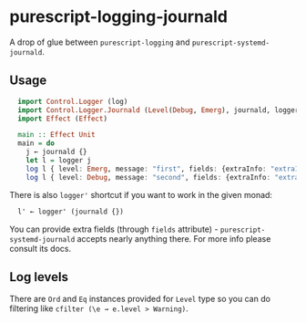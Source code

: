 # purescript-logging-journald

A drop of glue between `purescript-logging` and `purescript-systemd-journald`.

## Usage

  ```purescript
    import Control.Logger (log)
    import Control.Logger.Journald (Level(Debug, Emerg), journald, logger)
    import Effect (Effect)

    main :: Effect Unit
    main = do
      j ← journald {}
      let l = logger j
      log l { level: Emerg, message: "first", fields: {extraInfo: "extra1"} }
      log l { level: Debug, message: "second", fields: {extraInfo: "extra2"} }
  ```

There is also `logger'` shortcut if you want to work in the given monad:

  ```purescript
    l' ← logger' (journald {})
  ```

You can provide extra fields (through `fields` attribute) - `purescript-systemd-journald` accepts nearly anything there. For more info please consult its docs.


## Log levels

There are `Ord` and `Eq` instances provided for `Level` type so you can do filtering like `cfilter (\e → e.level > Warning)`.

